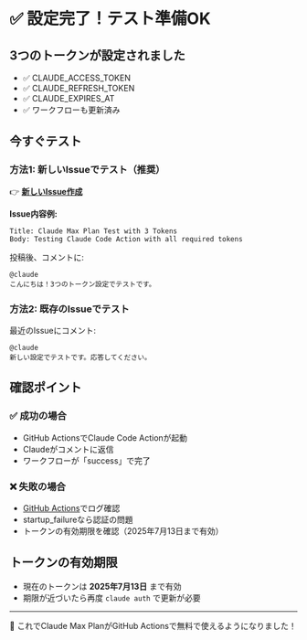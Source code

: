 # ✅ 設定完了！テスト準備OK

## 3つのトークンが設定されました

- ✅ CLAUDE_ACCESS_TOKEN
- ✅ CLAUDE_REFRESH_TOKEN  
- ✅ CLAUDE_EXPIRES_AT
- ✅ ワークフローも更新済み

## 今すぐテスト

### 方法1: 新しいIssueでテスト（推奨）
👉 **[新しいIssue作成](https://github.com/RyotaKuzuya/webai-search-service/issues/new)**

**Issue内容例:**
```
Title: Claude Max Plan Test with 3 Tokens
Body: Testing Claude Code Action with all required tokens
```

投稿後、コメントに:
```
@claude
こんにちは！3つのトークン設定でテストです。
```

### 方法2: 既存のIssueでテスト
最近のIssueにコメント:
```
@claude
新しい設定でテストです。応答してください。
```

## 確認ポイント

### ✅ 成功の場合
- GitHub ActionsでClaude Code Actionが起動
- Claudeがコメントに返信
- ワークフローが「success」で完了

### ❌ 失敗の場合
- [GitHub Actions](https://github.com/RyotaKuzuya/webai-search-service/actions)でログ確認
- startup_failureなら認証の問題
- トークンの有効期限を確認（2025年7月13日まで有効）

## トークンの有効期限
- 現在のトークンは **2025年7月13日** まで有効
- 期限が近づいたら再度 `claude auth` で更新が必要

---

🎉 これでClaude Max PlanがGitHub Actionsで無料で使えるようになりました！